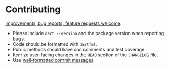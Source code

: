 Contributing
============

[Improvements, bug reports, feature requests welcome][gh-issues].

- Please include `dart --version` and the package version when reporting bugs.
- Code should be formatted with `dartfmt`.
- Public methods should have doc comments and test coverage.
- Itemize user-facing changes in the `HEAD` section of the `CHANGELOG` file.
- Use [well-formatted commit messages][git-log-fmt].

[gh-issues]: https://github.com/hanskokx/custom_adaptive_scaffold/issues
[git-log-fmt]: http://tbaggery.com/2008/04/19/a-note-about-git-commit-messages.html
